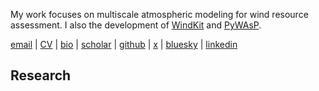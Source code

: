 My work focuses on multiscale atmospheric modeling for wind resource assessment. I also the development of [WindKit](https://docs.wasp.dk/pywasp/) and [PyWAsP](https://docs.wasp.dk/pywasp/). 

[email](mailto:bjarketol@gmail.com) | [CV]() | [bio](bio.md) | [scholar](https://scholar.google.com/citations?user=sh27EAEAAAAJ&hl=en) |  [github](https://github.com/bjarketol) | [x](https://x.com/Bjarketol/) | [bluesky](https://bsky.app/profile/bjarketol.bsky.social) | [linkedin](https://linkedin.com/in/bjarketol) 


## Research 

